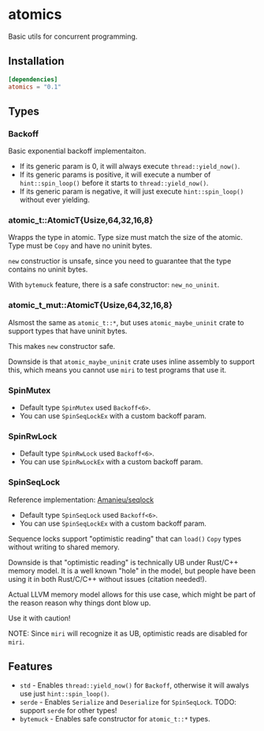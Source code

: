 # atomics
Basic utils for concurrent programming.

## Installation
```toml 
[dependencies]
atomics = "0.1"
```

## Types

### Backoff

Basic exponential backoff implementaiton.

- If its generic param is 0, it will always execute `thread::yield_now()`.
- If its generic params is positive, it will execute a number of `hint::spin_loop()` before it starts to `thread::yield_now()`.
- If its generic param is negative, it will just execute `hint::spin_loop()` without ever yielding.

### atomic_t::AtomicT{Usize,64,32,16,8}

Wrapps the type in atomic. Type size must match the size of the atomic.
Type must be `Copy` and have no uninit bytes.

`new` constructior is unsafe, since you need to guarantee that the type contains no uninit bytes.

With `bytemuck` feature, there is a safe constructor: `new_no_uninit`.

### atomic_t_mut::AtomicT{Usize,64,32,16,8}

Alsmost the same as `atomic_t::*`, but uses `atomic_maybe_uninit` crate to support types that have uninit bytes.

This makes `new` constructor safe.

Downside is that `atomic_maybe_uninit` crate uses inline assembly to support this, which means you cannot use `miri` to test programs that use it.


### SpinMutex

- Default type `SpinMutex` used `Backoff<6>`.
- You can use `SpinSeqLockEx` with a custom backoff param.

### SpinRwLock

- Default type `SpinRwLock` used `Backoff<6>`.
- You can use `SpinRwLockEx` with a custom backoff param.

### SpinSeqLock

Reference implementation: [Amanieu/seqlock](https://github.com/Amanieu/seqlock)

- Default type `SpinSeqLock` used `Backoff<6>`.
- You can use `SpinSeqLockEx` with a custom backoff param.

Sequence locks support "optimistic reading" that can `load()` `Copy` types without writing to shared memory.

Downside is that "optimistic reading" is technically UB under Rust/C++ memory model. It is a well known "hole" in the model, but people have been using it in both Rust/C/C++ without issues (citation needed!). 

Actual LLVM memory model allows for this use case, which might be part of the reason reason why things dont blow up.

Use it with caution!

NOTE: Since `miri` will recognize it as UB, optimistic reads are disabled for `miri`.


## Features
- `std` - Enables `thread::yield_now()` for `Backoff`, otherwise it will awalys use just `hint::spin_loop()`.
- `serde` - Enables `Serialize` and `Deserialize` for `SpinSeqLock`. TODO: support `serde` for other types!
- `bytemuck` - Enables safe constructor for `atomic_t::*` types. 

